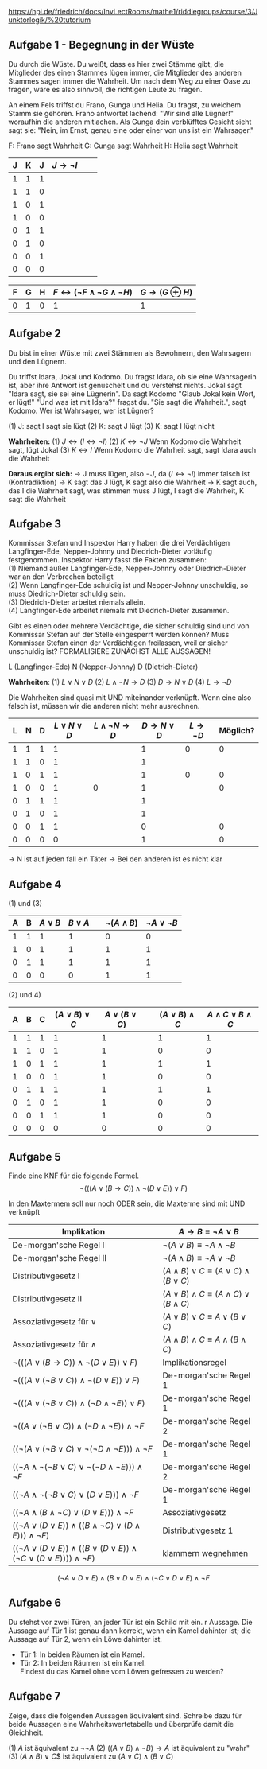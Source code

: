 https://hpi.de/friedrich/docs/InvLectRooms/mathe1/riddlegroups/course/3/Junktorlogik/%20tutorium

## Aufgabe 1 - Begegnung in der Wüste

Du durch die Wüste. Du weißt, dass es hier zwei Stämme gibt, die Mitglieder des einen Stammes lügen immer, die Mitglieder des anderen Stammes sagen immer die Wahrheit. Um nach dem Weg zu einer Oase zu fragen, wäre es also sinnvoll, die richtigen Leute zu fragen.

An einem Fels triffst du Frano, Gunga und Helia. Du fragst, zu welchem Stamm sie gehören. Frano antwortet lachend: "Wir sind alle Lügner!" woraufhin die anderen mitlachen. Als Gunga dein verblüfftes Gesicht sieht sagt sie: "Nein, im Ernst, genau eine oder einer von uns ist ein Wahrsager."

F: Frano sagt Wahrheit
G: Gunga sagt Wahrheit
H: Helia sagt Wahrheit

| J   | K   | J   | $J \to \lnot I$ |     |     |
| --- | --- | --- | --------------- | --- | --- |
| 1   | 1   | 1   |                 |     |     |
| 1   | 1   | 0   |                 |     |     |
| 1   | 0   | 1   |                 |     |     |
| 1   | 0   | 0   |                 |     |     |
| 0   | 1   | 1   |                 |     |     |
| 0   | 1   | 0   |                 |     |     |
| 0   | 0   | 1   |                 |     |     |
| 0   | 0   | 0   |                 |     |     |


| F   | G   | H   | $F\leftrightarrow(\lnot F \land \lnot G \land \lnot H)$ | $G \to (G \oplus H)$ |
| --- | --- | --- | ------------------------------------------------------- | -------------------- |
| 0   | 1   | 0   | 1                                                       | 1                    |
## Aufgabe 2

Du bist in einer Wüste mit zwei Stämmen als Bewohnern, den Wahrsagern und den Lügnern.

Du triffst Idara, Jokal und Kodomo. Du fragst Idara, ob sie eine Wahrsagerin ist, aber ihre Antwort ist genuschelt und du verstehst nichts. Jokal sagt "Idara sagt, sie sei eine Lügnerin". Da sagt Kodomo "Glaub Jokal kein Wort, er lügt!" "Und was ist mit Idara?" fragst du. "Sie sagt die Wahrheit.", sagt Kodomo. Wer ist Wahrsager, wer ist Lügner?

(1) J: sagt I sagt sie lügt
(2) K: sagt J lügt
(3) K: sagt I lügt nicht

**Wahrheiten:**
(1) $J \leftrightarrow (I \leftrightarrow \lnot I)$ 
(2) $K \leftrightarrow \lnot J$ Wenn Kodomo die Wahrheit sagt, lügt Jokal
(3) $K \leftrightarrow I$ Wenn Kodomo die Wahrheit sagt, sagt Idara auch die Wahrheit

**Daraus ergibt sich:**
-> J muss lügen, also $\lnot J$, da $(I \leftrightarrow \lnot I)$ immer falsch ist (Kontradiktion)
-> K sagt das J lügt, K sagt also die Wahrheit
-> K sagt auch, das I die Wahrheit sagt, was stimmen muss
J lügt, I sagt die Wahrheit, K sagt die Wahrheit

## Aufgabe 3

Kommissar Stefan und Inspektor Harry haben die drei Verdächtigen Langfinger-Ede, Nepper-Johnny und Diedrich-Dieter vorläufig festgenommen. Inspektor Harry fasst die Fakten zusammen:  
(1) Niemand außer Langfinger-Ede, Nepper-Johnny oder Diedrich-Dieter war an den Verbrechen beteiligt  
(2) Wenn Langfinger-Ede schuldig ist und Nepper-Johnny unschuldig, so muss Diedrich-Dieter schuldig sein.  
(3) Diedrich-Dieter arbeitet niemals allein.  
(4) Langfinger-Ede arbeitet niemals mit Diedrich-Dieter zusammen.

Gibt es einen oder mehrere Verdächtige, die sicher schuldig sind und von Kommissar Stefan auf der Stelle eingesperrt werden können? Muss Kommissar Stefan einen der Verdächtigen freilassen, weil er sicher unschuldig ist? FORMALISIERE ZUNÄCHST ALLE AUSSAGEN!

L (Langfinger-Ede)
N (Nepper-Johnny)
D (Dietrich-Dieter)

**Wahrheiten**:
(1) $L \lor N \lor D$
(2) $L \land \lnot N \to D$
(3) $D \to N \lor D$
(4) $L \to \lnot D$ 

Die Wahrheiten sind quasi mit UND miteinander verknüpft. Wenn eine also falsch ist, müssen wir die anderen nicht mehr ausrechnen.

| L   | N   | D   | $L \lor N \lor D$ | $L \land \lnot N \to D$ | $D \to N \lor D$ | $L \rightarrow \lnot D$ | Möglich? |
| --- | --- | --- | ----------------- | ----------------------- | ---------------- | ----------------------- | -------- |
| 1   | 1   | 1   | 1                 |                         | 1                | 0                       | 0        |
| 1   | 1   | 0   | 1                 |                         | 1                |                         |          |
| 1   | 0   | 1   | 1                 |                         | 1                | 0                       | 0        |
| 1   | 0   | 0   | 1                 | 0                       | 1                |                         | 0        |
| 0   | 1   | 1   | 1                 |                         | 1                |                         |          |
| 0   | 1   | 0   | 1                 |                         | 1                |                         |          |
| 0   | 0   | 1   | 1                 |                         | 0                |                         | 0        |
| 0   | 0   | 0   | 0                 |                         | 1                |                         | 0        |
-> N ist auf jeden fall ein Täter
-> Bei den anderen ist es nicht klar
## Aufgabe 4
 
(1) und (3)

| A   | B   | $A \vee B$ | $B \vee A$ |     | $\neg (A \wedge B)$ | $\neg A \vee \neg B$ |
| --- | --- | ---------- | ---------- | --- | ------------------- | -------------------- |
| 1   | 1   | 1          | 1          |     | 0                   | 0                    |
| 1   | 0   | 1          | 1          |     | 1                   | 1                    |
| 0   | 1   | 1          | 1          |     | 1                   | 1                    |
| 0   | 0   | 0          | 0          |     | 1                   | 1                    |
(2)  und 4)

| A   | B   | C   | $(A \vee B) \vee C$ | $A \vee (B \vee C)$ |     | $(A \vee B) \wedge C$ | $A \wedge C \vee B \wedge C$ |
| --- | --- | --- | ------------------- | ------------------- | --- | --------------------- | ---------------------------- |
| 1   | 1   | 1   | 1                   | 1                   |     | 1                     | 1                            |
| 1   | 1   | 0   | 1                   | 1                   |     | 0                     | 0                            |
| 1   | 0   | 1   | 1                   | 1                   |     | 1                     | 1                            |
| 1   | 0   | 0   | 1                   | 1                   |     | 0                     | 0                            |
| 0   | 1   | 1   | 1                   | 1                   |     | 1                     | 1                            |
| 0   | 1   | 0   | 1                   | 1                   |     | 0                     | 0                            |
| 0   | 0   | 1   | 1                   | 1                   |     | 0                     | 0                            |
| 0   | 0   | 0   | 0                   | 0                   |     | 0                     | 0                            |
## Aufgabe 5

Finde eine KNF für die folgende Formel.
$$
\neg (((A \vee (B  \rightarrow C)) \wedge \neg(D \vee E)) \vee F)
$$

In den Maxtermem soll nur noch ODER sein, die Maxterme sind mit UND verknüpft

| Implikation                  | $A→B≡¬A∨B$                                        |
| ---------------------------- | ------------------------------------------------- |
| De-morgan'sche Regel I       | $\lnot(A \lor B) \equiv \lnot A \land \lnot B$    |
| De-morgan'sche Regel II      | $\lnot(A \land B) \equiv \lnot A \lor \lnot B$    |
| Distributivgesetz I          | $(A∧B)∨C≡(A∨C)∧(B∨C)$                             |
| Distributivgesetz II         | $(A∨B)∧C≡(A∧C)∨(B∧C)$                             |
| Assoziativgesetz für $\lor$  | $(A \lor B) \lor C \equiv A \lor  (B \lor C)$     |
| Assoziativgesetz für $\land$ | $(A \land B) \land C \equiv A \land  (B \land C)$ |
$\neg (((A \vee (B  \rightarrow C)) \wedge \neg(D \vee E)) \vee F)$                       | Implikationsregel
$\neg (((A \vee (\lnot B  \lor C)) \wedge \neg(D \vee E)) \vee F)$                      | De-morgan'sche Regel 1
$\neg (((A \vee (\lnot B  \lor C)) \wedge (\lnot D \land \lnot E)) \vee F)$                    | De-morgan'sche Regel 1
$\lnot((A \vee (\lnot B  \lor C)) \wedge (\lnot D \land \lnot E)) \land \lnot F$                    | De-morgan'sche Regel 2
$((\lnot(A \lor (\lnot B  \lor C) \lor \lnot(\lnot D \land \lnot E))) \land \lnot F$                   | De-morgan'sche Regel 1
$((\lnot A \land \lnot(\lnot B  \lor C) \lor \lnot(\lnot D \land \lnot E))) \land \lnot F$                   | De-morgan'sche Regel 2
$((\lnot A \land \lnot(\lnot B  \lor C) \lor ( D \lor  E))) \land \lnot F$                          | De-morgan'sche Regel 1
$((\lnot A \land ( B  \land \lnot C) \lor ( D \lor  E))) \land \lnot F$                          | Assoziativgesetz 
$((\lnot A \lor (D \lor E)) \land ((B \land \lnot C) \lor (D \land E)))\land \lnot F)$    | Distributivgesetz 1
$((\lnot A \lor (D \lor E)) \land ((B \lor (D \lor E))\land(\lnot C \lor (D \lor E))))\land \lnot F)$   | klammern wegnehmen
$$(\lnot A \lor D \lor E) \land (B \lor D \lor E)\land(\lnot C \lor D \lor E)\land \lnot F$$
## Aufgabe 6

Du stehst vor zwei Türen, an jeder Tür ist ein Schild mit ein. r Aussage. Die Aussage auf Tür 1 ist genau dann korrekt, wenn ein Kamel dahinter ist; die Aussage auf Tür 2, wenn ein Löwe dahinter ist.  
- Tür 1: In beiden Räumen ist ein Kamel.  
- Tür 2: In beiden Räumen ist ein Kamel.  
Findest du das Kamel ohne vom Löwen gefressen zu werden?
## Aufgabe 7

Zeige, dass die folgenden Aussagen äquivalent sind. Schreibe dazu für beide Aussagen eine Wahrheitswertetabelle und überprüfe damit die Gleichheit.

(1) $A$ ist äquivalent zu $¬¬A$
(2) $((A∨B)∧¬B)→A$ ist äquivalent zu "wahr"
(3) $(A∧B)∨C$$ ist äquivalent zu $(A∨C)∧(B∨C)$
